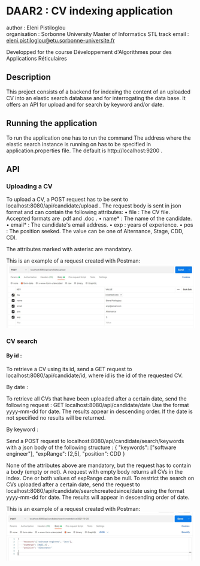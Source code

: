# DAAR2 : CV indexing application

author : Eleni Pistiloglou <br />
organisation : Sorbonne University Master of Informatics STL track
email : eleni.pistiloglou@etu.sorbonne-universite.fr

Developped for the course Développement d'Algorithmes pour des Applications Réticulaires

## Description

This project consists of a backend for indexing the content of an uploaded CV into an elastic search database 
and for interrogating the data base. 
It offers an API for upload and for search by keyword and/or date.  

## Running the application

To run the application one has to run the command 
The address where the elastic search instance is running on has to be specified in application.properties file. The default is http://localhost:9200 . 

## API

### Uploading a CV

To upload a CV, a POST request has to be sent to localhost:8080/api/candidate/upload . 
The request body is sent in json format and can contain the following attributes: 
 • file : The CV file. Accepted formats are .pdf and .doc . 
 • name* : The name of the candidate.
 • email* : The candidate's email address.
 • exp : years of experience.
 • pos : The position seeked. The value can be one of Alternance, Stage, CDD, CDI.
 
The attributes marked with asterisc are mandatory. 

This is an example of a request created with Postman: 
![alt text](https://github.com/EleniPistiloglou/DAAR2/blob/main/uploadrequestexample.jpg?raw=true)


### CV search 
 
#### By id : 

To retrieve a CV using its id, send a GET request to localhost:8080/api/candidate/id, where id is the id of the requested CV. 
 
By date : 

To retrieve all CVs that have been uploaded after a certain date, send the following request : 
GET localhost:8080/api/candidate/date 
Use the format yyyy-mm-dd for date. The results appear in descending order. 
If the date is not specified no results will be returned. 

By keyword : 

Send a POST request to localhost:8080/api/candidate/search/keywords with a json body of the following structure : 
{
  "keywords": \["software engineer"\],
  "expRange": \[2,5\],
  "position": CDD
}

None of the attributes above are mandatory, but the request has to contain a body (empty or not).
A request with empty body returns all CVs in the index. 
One or both values of expRange can be null. 
To restrict the search on CVs uploaded after a certain date, send the request to localhost:8080/api/candidate/searchcreatedsince/date using the format yyyy-mm-dd for date. 
The results will appear in descending order of date. 

This is an example of a request created with Postman: 
![alt text](https://github.com/EleniPistiloglou/DAAR2/blob/main/searchrequestexample.jpg?raw=true)

